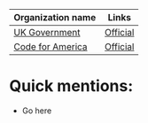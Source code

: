 | Organization name | Links |
|-------------------|-------|
| [UK Government](https://github.com/alphagov)                  | [Official](https://www.gov.uk/) |
| [Code for America](https://github.com/codeforamerica/)        | [Official](http://codeforamerica.org/) |

# Quick mentions:
* Go here
